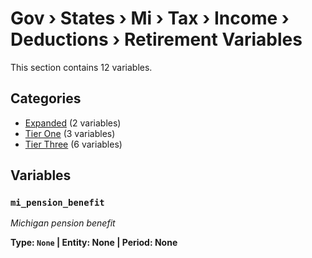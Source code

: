 # Gov › States › Mi › Tax › Income › Deductions › Retirement Variables

This section contains 12 variables.

## Categories

- [Expanded](expanded/index.md) (2 variables)
- [Tier One](tier_one/index.md) (3 variables)
- [Tier Three](tier_three/index.md) (6 variables)

## Variables

### `mi_pension_benefit`
*Michigan pension benefit*

**Type: `None` | Entity: None | Period: None**
